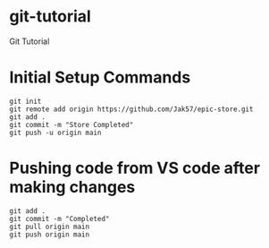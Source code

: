 # git-tutorial
Git Tutorial

# Initial Setup Commands
```
git init
git remote add origin https://github.com/Jak57/epic-store.git
git add .
git commit -m "Store Completed"
git push -u origin main
```
# Pushing code from VS code after making changes
```
git add .
git commit -m "Completed"
git pull origin main
git push origin main
```
